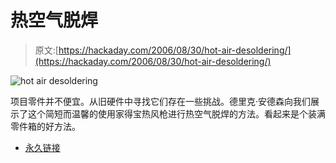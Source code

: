 # 热空气脱焊

> 原文:[https://hackaday.com/2006/08/30/hot-air-desoldering/](https://hackaday.com/2006/08/30/hot-air-desoldering/)

![hot air desoldering](../Images/9667803756bb2c01669c036d93162622.png)

项目零件并不便宜。从旧硬件中寻找它们存在一些挑战。德里克·安德森向我们展示了这个简短而温馨的使用家得宝热风枪进行热空气脱焊的方法。看起来是个装满零件箱的好方法。

*   [永久链接](http://www.uchobby.com/Projects/ScroungingElectronicParts.htm)